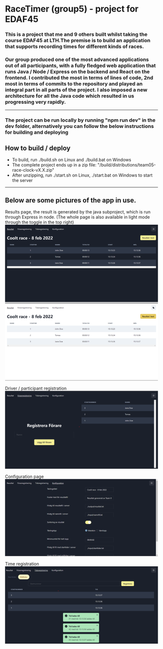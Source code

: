 # RaceTimer (group5) - project for EDAF45

### This is a project that me and 9 others built whilst taking the course EDAF45 at LTH.The premise is to build an application that supports recording times for different kinds of races. 

### Our group produced one of the most advanced applications out of all participants, with a fully fledged web application that runs Java / Node / Express on the backend and React on the frontend. I contributed the most in terms of lines of code, 2nd most in terms of commits to the repository and played an integral part in all parts of the project. I also imposed a new architecture for all the Java code which resulted in us progressing very rapidly. 
---
### The project can be run locally by running "npm run dev" in the dev folder, alternatively you can follow the below instructions for building and deploying

## How to build / deploy
* To build, run ./build.sh on Linux and ./build.bat on Windows
* The complete project ends up in a zip file: "/build/distributions/team05-race-clock-vX.X.zip"
* After unzipping, run ./start.sh on Linux, ./start.bat on Windows to start the server

--- 
## Below are some pictures of the app in use.

Results page, the result is generated by the java subproject, which is run through Express in node. (The whole page is also available in light mode through the toggle in the top right)
![image](pics/Result.png)
![image](pics/result_light.png)

Driver / participant registration
![image](pics/namereg.png)

Configuration page
![image](pics/config.png)

Time registration
![image](pics/timereg.png)
